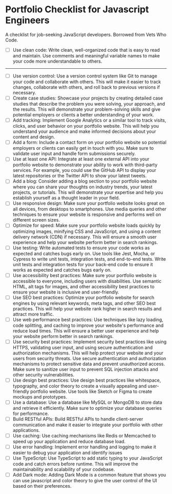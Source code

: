 # Portfolio Checklist for Javascript Engineers
A checklist for job-seeking JavaScript developers. Borrowed from Vets Who Code.

- [ ]  Use clean code: Write clean, well-organized code that is easy to read and maintain. Use comments and meaningful variable names to make your code more understandable to others.
___
- [ ]  Use version control: Use a version control system like Git to manage your code and collaborate with others. This will make it easier to track changes, collaborate with others, and roll back to previous versions if necessary.
- [ ]  Create case studies: Showcase your projects by creating detailed case studies that describe the problem you were solving, your approach, and the results. This will demonstrate your problem-solving skills and give potential employers or clients a better understanding of your work.
- [ ]  Add tracking: Implement Google Analytics or a similar tool to track visits, clicks, and user behavior on your portfolio website. This will help you understand your audience and make informed decisions about your content and design.
- [ ]  Add a form: Include a contact form on your portfolio website so potential employers or clients can easily get in touch with you. Make sure to validate user input and handle form submissions securely.
- [ ]  Use at least one API: Integrate at least one external API into your portfolio website to demonstrate your ability to work with third-party services. For example, you could use the GitHub API to display your latest repositories or the Twitter API to show your latest tweets.
- [ ]  Add a blog: Consider adding a blog section to your portfolio website where you can share your thoughts on industry trends, your latest projects, or tutorials. This will demonstrate your expertise and help you establish yourself as a thought leader in your field.
- [ ]  Use responsive design: Make sure your portfolio website looks great on all devices, from desktops to smartphones. Use media queries and other techniques to ensure your website is responsive and performs well on different screen sizes.
- [ ]  Optimize for speed: Make sure your portfolio website loads quickly by optimizing images, minifying CSS and JavaScript, and using a content delivery network (CDN) if necessary. This will ensure a smooth user experience and help your website perform better in search rankings.
- [ ]  Use testing: Write automated tests to ensure your code works as expected and catches bugs early on. Use tools like Jest, Mocha, or Cypress to write unit tests, integration tests, and end-to-end tests. Write unit tests and integration tests for your back-end code to ensure it works as expected and catches bugs early on.
- [ ]  Use accessibility best practices: Make sure your portfolio website is accessible to everyone, including users with disabilities. Use semantic HTML, alt tags for images, and other accessibility best practices to ensure your website is inclusive and user-friendly.
- [ ]  Use SEO best practices: Optimize your portfolio website for search engines by using relevant keywords, meta tags, and other SEO best practices. This will help your website rank higher in search results and attract more traffic.
- [ ]  Use web performance best practices: Use techniques like lazy loading, code splitting, and caching to improve your website's performance and reduce load times. This will ensure a better user experience and help your website perform better in search rankings.
- [ ]  Use security best practices: Implement security best practices like using HTTPS, validating user input, and using secure authentication and authorization mechanisms. This will help protect your website and your users from security threats. Use secure authentication and authorization mechanisms to protect sensitive data and prevent unauthorized access. Make sure to sanitize user input to prevent SQL injection attacks and other security vulnerabilities.
- [ ]  Use design best practices: Use design best practices like whitespace, typography, and color theory to create a visually appealing and user-friendly portfolio website. Use tools like Sketch or Figma to create mockups and prototypes.
- [ ]  Use a database: Use a database like MySQL or MongoDB to store data and retrieve it efficiently. Make sure to optimize your database queries for performance.
- [ ]  Build RESTful APIs: Build RESTful APIs to handle client-server communication and make it easier to integrate your portfolio with other applications.
- [ ]  Use caching: Use caching mechanisms like Redis or Memcached to speed up your application and reduce database load.
- [ ]  Use error handling: Implement error handling and logging to make it easier to debug your application and identify issues
- [ ]  Use TypeScript: Use TypeScript to add static typing to your JavaScript code and catch errors before runtime. This will improve the maintainability and scalability of your codebase.
- [ ]  Add Dark mode: Adding Dark Mode is a common feature that shows you can use javascript and color theory to give the user control of the UI based on their preferences.
